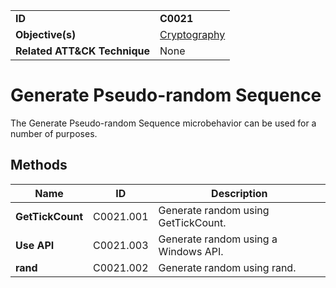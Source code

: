 |||
|---|---|
|**ID**|**C0021**|
|**Objective(s)**|[Cryptography](../cryptography)|
|**Related ATT&CK Technique**|None|


Generate Pseudo-random Sequence
===============================
The Generate Pseudo-random Sequence microbehavior can be used for a number of purposes. 

Methods
-------
|Name|ID|Description|
|---|---|---|
|**GetTickCount**|C0021.001|Generate random using GetTickCount.|
|**Use API**|C0021.003|Generate random using a Windows API.|
|**rand**|C0021.002|Generate random using rand.|
